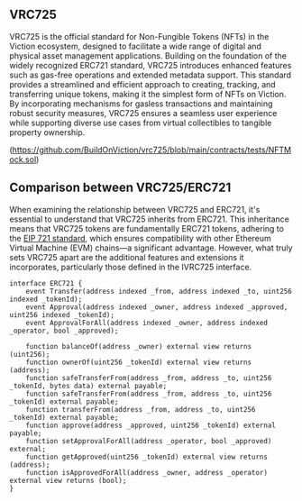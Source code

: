 ## VRC725

VRC725 is the official standard for Non-Fungible Tokens (NFTs) in the Viction ecosystem, designed to facilitate a wide range of digital and physical asset management applications. Building on the foundation of the widely recognized ERC721 standard, VRC725 introduces enhanced features such as gas-free operations and extended metadata support. This standard provides a streamlined and efficient approach to creating, tracking, and transferring unique tokens, making it the simplest form of NFTs on Viction. By incorporating mechanisms for gasless transactions and maintaining robust security measures, VRC725 ensures a seamless user experience while supporting diverse use cases from virtual collectibles to tangible property ownership.

(https://github.com/BuildOnViction/vrc725/blob/main/contracts/tests/NFTMock.sol)

## Comparison between VRC725/ERC721 

When examining the relationship between VRC725 and ERC721, it's essential to understand that VRC725 inherits from ERC721. This inheritance means that VRC725 tokens are fundamentally ERC721 tokens, adhering to the [EIP 721 standard](https://eips.ethereum.org/EIPS/eip-721), which ensures compatibility with other Ethereum Virtual Machine (EVM) chains—a significant advantage. However, what truly sets VRC725 apart are the additional features and extensions it incorporates, particularly those defined in the IVRC725 interface.

```solidity
interface ERC721 {
    event Transfer(address indexed _from, address indexed _to, uint256 indexed _tokenId);
    event Approval(address indexed _owner, address indexed _approved, uint256 indexed _tokenId);
    event ApprovalForAll(address indexed _owner, address indexed _operator, bool _approved);

    function balanceOf(address _owner) external view returns (uint256);
    function ownerOf(uint256 _tokenId) external view returns (address);
    function safeTransferFrom(address _from, address _to, uint256 _tokenId, bytes data) external payable;
    function safeTransferFrom(address _from, address _to, uint256 _tokenId) external payable;
    function transferFrom(address _from, address _to, uint256 _tokenId) external payable;
    function approve(address _approved, uint256 _tokenId) external payable;
    function setApprovalForAll(address _operator, bool _approved) external;
    function getApproved(uint256 _tokenId) external view returns (address);
    function isApprovedForAll(address _owner, address _operator) external view returns (bool);
}
```